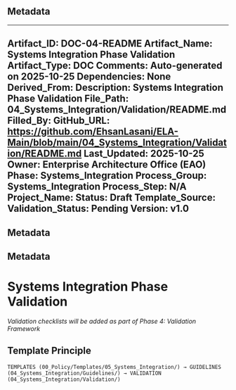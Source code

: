 ## Metadata
---
Artifact_ID: DOC-04-README
Artifact_Name: Systems Integration Phase Validation
Artifact_Type: DOC
Comments: Auto-generated on 2025-10-25
Dependencies: None
Derived_From: 
Description: Systems Integration Phase Validation
File_Path: 04_Systems_Integration/Validation/README.md
Filled_By: 
GitHub_URL: https://github.com/EhsanLasani/ELA-Main/blob/main/04_Systems_Integration/Validation/README.md
Last_Updated: 2025-10-25
Owner: Enterprise Architecture Office (EAO)
Phase: Systems_Integration
Process_Group: Systems_Integration
Process_Step: N/A
Project_Name: 
Status: Draft
Template_Source: 
Validation_Status: Pending
Version: v1.0
---
## Metadata
## Metadata
# Systems Integration Phase Validation

*Validation checklists will be added as part of Phase 4: Validation Framework*

## Template Principle
```
TEMPLATES (00_Policy/Templates/05_Systems_Integration/) → GUIDELINES (04_Systems_Integration/Guidelines/) → VALIDATION (04_Systems_Integration/Validation/)
```

